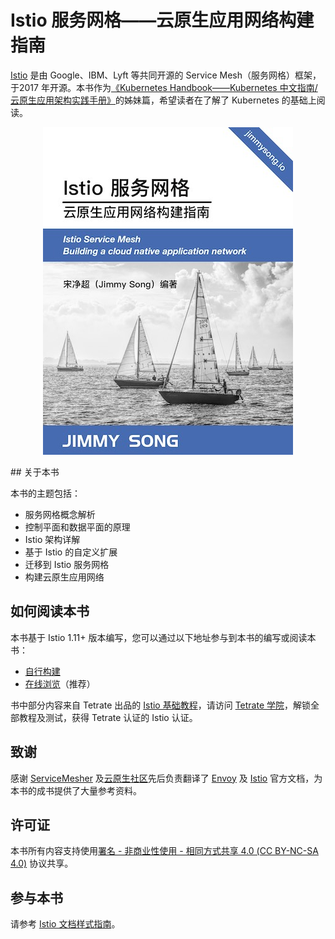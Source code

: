 # Istio 服务网格——云原生应用网络构建指南

[Istio](https://istio.io) 是由 Google、IBM、Lyft 等共同开源的 Service Mesh（服务网格）框架，于2017 年开源。本书作为[《Kubernetes Handbook——Kubernetes 中文指南/云原生应用架构实践手册》](https://github.com/rootsongjc/kubernetes-handbook)的姊妹篇，希望读者在了解了 Kubernetes 的基础上阅读。

<p align="center">
  <a href="https://jimmysong.io/istio-handbook">
    <img src="images/cover-thumbnail.jpg" alt="Istio 服务网格——云原生应用网络构建指南">
  </a>
</p>
## 关于本书

本书的主题包括：

- 服务网格概念解析
- 控制平面和数据平面的原理
- Istio 架构详解
- 基于 Istio 的自定义扩展
- 迁移到 Istio 服务网格
- 构建云原生应用网络

## 如何阅读本书

本书基于 Istio 1.11+ 版本编写，您可以通过以下地址参与到本书的编写或阅读本书：

- [自行构建](https://github.com/rootsongjc/istio-handbook)
- [在线浏览](https://jimmysong.io/istio-handbook/)（推荐）

书中部分内容来自 Tetrate 出品的 [Istio 基础教程](https://academy.tetrate.io/courses/istio-fundamentals-zh)，请访问 [Tetrate 学院](https://academy.tetrate.io/)，解锁全部教程及测试，获得 Tetrate 认证的 Istio 认证。

## 致谢

感谢 [ServiceMesher](https://www.servicemesher.com) 及[云原生社区](https://cloudnative.to/)先后负责翻译了 [Envoy](https://cloudnative.to/envoy/) 及 [Istio](https://istio.io/latest/zh/) 官方文档，为本书的成书提供了大量参考资料。

## 许可证

本书所有内容支持使用[署名 - 非商业性使用 - 相同方式共享 4.0 (CC BY-NC-SA 4.0)](https://creativecommons.org/licenses/by-nc-sa/4.0/deed.zh)  协议共享。

## 参与本书

请参考 [Istio 文档样式指南](https://istio.io/latest/about/contribute/style-guide/)。

